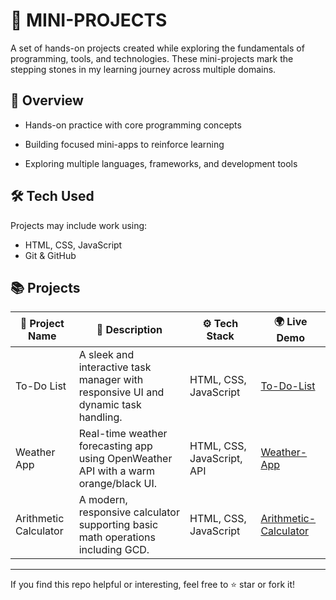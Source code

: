 # 🚧 MINI-PROJECTS

A set of hands-on projects created while exploring the fundamentals of programming, tools, and technologies. These mini-projects mark the stepping stones in my learning journey across multiple domains.

## 🎯 Overview

- Hands-on practice with core programming concepts

- Building focused mini-apps to reinforce learning

- Exploring multiple languages, frameworks, and development tools

  

##  🛠️  Tech Used

Projects may include work using:

- HTML, CSS, JavaScript  
- Git & GitHub  

##  📚  Projects

| 📌 **Project Name**         | 📝 **Description**                                                                 | ⚙️ **Tech Stack**         | 🌍 **Live Demo**                                                |
|----------------------------|-----------------------------------------------------------------------------------|---------------------------|-----------------------------------------------------------------|
| To-Do List                 | A sleek and interactive task manager with responsive UI and dynamic task handling. | HTML, CSS, JavaScript     | [To-Do-List](https://wonderful-tarsier-c79011.netlify.app/)            |
| Weather App                | Real-time weather forecasting app using OpenWeather API with a warm orange/black UI. | HTML, CSS, JavaScript, API | [Weather-App](https://mini-projects-one-lyart.vercel.app/)            |
| Arithmetic Calculator      | A modern, responsive calculator supporting basic math operations including GCD. | HTML, CSS, JavaScript     | [Arithmetic-Calculator](https://arithmeticcalculator.vercel.app/)          |


---

If you find this repo helpful or interesting, feel free to ⭐️ star or fork it!
